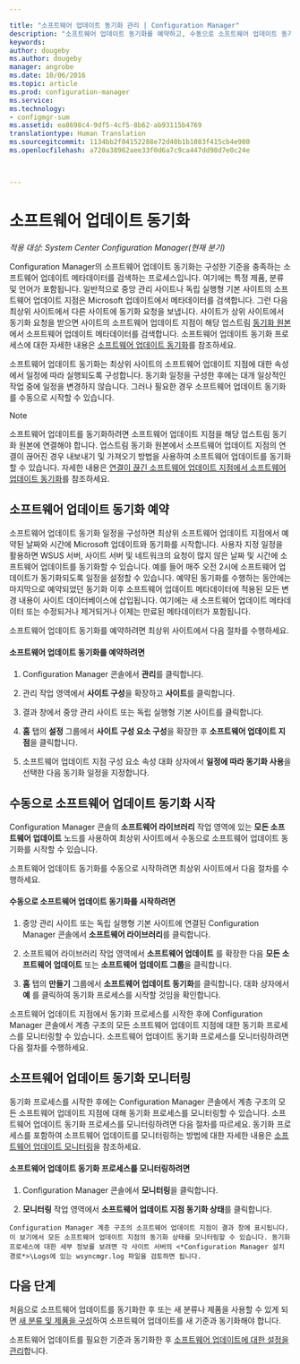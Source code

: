 ```yaml
---

title: "소프트웨어 업데이트 동기화 관리 | Configuration Manager"
description: "소프트웨어 업데이트 동기화를 예약하고, 수동으로 소프트웨어 업데이트 동기화를 시작하고, 소프트웨어 업데이트 동기화를 모니터링하려면 다음 단계를 따르세요."
keywords: 
author: dougeby
ms.author: dougeby
manager: angrobe
ms.date: 10/06/2016
ms.topic: article
ms.prod: configuration-manager
ms.service: 
ms.technology:
- configmgr-sum
ms.assetid: ea8698c4-9df5-4cf5-8b62-ab93115b4769
translationtype: Human Translation
ms.sourcegitcommit: 1134bb2f04152288e72d40b1b1083f415cb4e900
ms.openlocfilehash: a720a38962aee33f0d6a7c9ca447dd98d7e0c24e



---
```


#  <a name="a-namebkmksumsynca-synchronize-software-updates"></a><a name="BKMK_SUMSync"></a> 소프트웨어 업데이트 동기화

*적용 대상: System Center Configuration Manager(현재 분기)*

 Configuration Manager의 소프트웨어 업데이트 동기화는 구성한 기준을 충족하는 소프트웨어 업데이트 메타데이터를 검색하는 프로세스입니다. 여기에는 특정 제품, 분류 및 언어가 포함됩니다. 일반적으로 중앙 관리 사이트나 독립 실행형 기본 사이트의 소프트웨어 업데이트 지점은 Microsoft 업데이트에서 메타데이터를 검색합니다. 그런 다음 최상위 사이트에서 다른 사이트에 동기화 요청을 보냅니다. 사이트가 상위 사이트에서 동기화 요청을 받으면 사이트의 소프트웨어 업데이트 지점이 해당 업스트림 [동기화 원본](../plan-design/plan-for-software-updates.md#BKMK_SyncSource)에서 소프트웨어 업데이트 메타데이터를 검색합니다. 소프트웨어 업데이트 동기화 프로세스에 대한 자세한 내용은 [소프트웨어 업데이트 동기화](../understand/software-updates-introduction.md#BKMK_Synchronization)를 참조하세요.

소프트웨어 업데이트 동기화는 최상위 사이트의 소프트웨어 업데이트 지점에 대한 속성에서 일정에 따라 실행되도록 구성합니다. 동기화 일정을 구성한 후에는 대개 일상적인 작업 중에 일정을 변경하지 않습니다. 그러나 필요한 경우 소프트웨어 업데이트 동기화를 수동으로 시작할 수 있습니다.

  > [!NOTE]  
  >  소프트웨어 업데이트를 동기화하려면 소프트웨어 업데이트 지점을 해당 업스트림 동기화 원본에 연결해야 합니다. 업스트림 동기화 원본에서 소프트웨어 업데이트 지점의 연결이 끊어진 경우 내보내기 및 가져오기 방법을 사용하여 소프트웨어 업데이트를 동기화할 수 있습니다. 자세한 내용은 [연결이 끊긴 소프트웨어 업데이트 지점에서 소프트웨어 업데이트 동기화](synchronize-software-updates-disconnected.md)를 참조하세요.  

## <a name="schedule-software-updates-synchronization"></a>소프트웨어 업데이트 동기화 예약
소프트웨어 업데이트 동기화 일정을 구성하면 최상위 소프트웨어 업데이트 지점에서 예약된 날짜와 시간에 Microsoft 업데이트와 동기화를 시작합니다. 사용자 지정 일정을 활용하면 WSUS 서버, 사이트 서버 및 네트워크의 요청이 많지 않은 날짜 및 시간에 소프트웨어 업데이트를 동기화할 수 있습니다. 예를 들어 매주 오전 2시에 소프트웨어 업데이트가 동기화되도록 일정을 설정할 수 있습니다. 예약된 동기화를 수행하는 동안에는 마지막으로 예약되었던 동기화 이후 소프트웨어 업데이트 메타데이터에 적용된 모든 변경 내용이 사이트 데이터베이스에 삽입됩니다. 여기에는 새 소프트웨어 업데이트 메타데이터 또는 수정되거나 제거되거나 이제는 만료된 메타데이터가 포함됩니다.

소프트웨어 업데이트 동기화를 예약하려면 최상위 사이트에서 다음 절차를 수행하세요.  

#### <a name="to-schedule-software-updates-synchronization"></a>소프트웨어 업데이트 동기화를 예약하려면  

  1.  Configuration Manager 콘솔에서 **관리**를 클릭합니다.  

  2.  관리 작업 영역에서 **사이트 구성**을 확장하고 **사이트**를 클릭합니다.  

  3.  결과 창에서 중앙 관리 사이트 또는 독립 실행형 기본 사이트를 클릭합니다.  

  4.  **홈** 탭의 **설정** 그룹에서 **사이트 구성 요소 구성**을 확장한 후 **소프트웨어 업데이트 지점**을 클릭합니다.  

  5.  소프트웨어 업데이트 지점 구성 요소 속성 대화 상자에서 **일정에 따라 동기화 사용**을 선택한 다음 동기화 일정을 지정합니다.  

## <a name="manually-start-software-updates-synchronization"></a>수동으로 소프트웨어 업데이트 동기화 시작
Configuration Manager 콘솔의 **소프트웨어 라이브러리** 작업 영역에 있는 **모든 소프트웨어 업데이트** 노드를 사용하여 최상위 사이트에서 수동으로 소프트웨어 업데이트 동기화를 시작할 수 있습니다.  

소프트웨어 업데이트 동기화를 수동으로 시작하려면 최상위 사이트에서 다음 절차를 수행하세요.  

#### <a name="to-manually-start-software-updates-synchronization"></a>수동으로 소프트웨어 업데이트 동기화를 시작하려면  

  1.  중앙 관리 사이트 또는 독립 실행형 기본 사이트에 연결된 Configuration Manager 콘솔에서 **소프트웨어 라이브러리**를 클릭합니다.  

  2.  소프트웨어 라이브러리 작업 영역에서 **소프트웨어 업데이트** 를 확장한 다음 **모든 소프트웨어 업데이트** 또는 **소프트웨어 업데이트 그룹**을 클릭합니다.  

  3.  **홈** 탭의 **만들기** 그룹에서 **소프트웨어 업데이트 동기화**를 클릭합니다. 대화 상자에서 **예** 를 클릭하여 동기화 프로세스를 시작할 것임을 확인합니다.  

   소프트웨어 업데이트 지점에서 동기화 프로세스를 시작한 후에 Configuration Manager 콘솔에서 계층 구조의 모든 소프트웨어 업데이트 지점에 대한 동기화 프로세스를 모니터링할 수 있습니다. 소프트웨어 업데이트 동기화 프로세스를 모니터링하려면 다음 절차를 수행하세요.  


## <a name="monitor-software-updates-synchronization"></a>소프트웨어 업데이트 동기화 모니터링
동기화 프로세스를 시작한 후에는 Configuration Manager 콘솔에서 계층 구조의 모든 소프트웨어 업데이트 지점에 대해 동기화 프로세스를 모니터링할 수 있습니다. 소프트웨어 업데이트 동기화 프로세스를 모니터링하려면 다음 절차를 따르세요. 동기화 프로세스를 포함하여 소프트웨어 업데이트를 모니터링하는 방법에 대한 자세한 내용은 [소프트웨어 업데이트 모니터링](../deploy-use/monitor-software-updates.md)을 참조하세요.

#### <a name="to-monitor-the-software-updates-synchronization-process"></a>소프트웨어 업데이트 동기화 프로세스를 모니터링하려면  

  1.  Configuration Manager 콘솔에서 **모니터링**을 클릭합니다.  

  2.  **모니터링** 작업 영역에서 **소프트웨어 업데이트 지점 동기화 상태**를 클릭합니다.  

    Configuration Manager 계층 구조의 소프트웨어 업데이트 지점이 결과 창에 표시됩니다. 이 보기에서 모든 소프트웨어 업데이트 지점의 동기화 상태를 모니터링할 수 있습니다. 동기화 프로세스에 대한 세부 정보를 보려면 각 사이트 서버의 <*Configuration Manager 설치 경로*>\Logs에 있는 wsyncmgr.log 파일을 검토하면 됩니다.  

## <a name="next-steps"></a>다음 단계
처음으로 소프트웨어 업데이트를 동기화한 후 또는 새 분류나 제품을 사용할 수 있게 되면 [새 분류 및 제품을 구성](configure-classifications-and-products.md)하여 소프트웨어 업데이트를 새 기준과 동기화해야 합니다.

소프트웨어 업데이트를 필요한 기준과 동기화한 후 [소프트웨어 업데이트에 대한 설정을 관리](manage-settings-for-software-updates.md)합니다.  



<!--HONumber=Nov16_HO1-->


